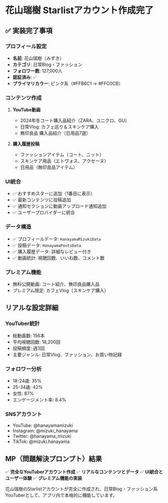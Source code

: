 # 花山瑞樹 Starlistアカウント作成完了

## ✅ **実装完了事項**

### **プロフィール設定**
- **名前**: 花山瑞樹（みずき）
- **カテゴリ**: 日常Blog・ファッション
- **フォロワー数**: 127,000人
- **認証済み**: ✅
- **プライマリカラー**: ピンク系（#FFB6C1 → #FFC0CB）

### **コンテンツ作成**
1. **YouTube動画**
   - 2024年冬コート購入品紹介（ZARA、ユニクロ、GU）
   - 日常Vlog: カフェ巡り＆スキンケア購入
   - 無印良品 購入品紹介（日用品7選）

2. **購入履歴投稿**
   - ファッションアイテム（コート、ニット）
   - スキンケア用品（エトヴォス、アクセーヌ）
   - 日用品（無印良品アイテム）

### **UI統合**
- ✅ おすすめスターに追加（1番目に表示）
- ✅ 最新コンテンツに投稿追加
- ✅ 通知セクションに動画アップロード通知追加
- ✅ ユーザープロバイダーに統合

### **データ構造**
- ✅ プロフィールデータ: `HanayamaMizukiData`
- ✅ 投稿データ: `HanayamaPostsData`
- ✅ 購入履歴データ: 詳細なレビュー付き
- ✅ 動画統計: 視聴回数、いいね数、コメント数

### **プレミアム機能**
- 無料公開動画: コート紹介、無印良品購入品
- プレミアム限定: カフェVlog（スキンケア購入）

## **リアルな設定詳細**

### **YouTuber統計**
- 総動画数: 156本
- 平均視聴回数: 18,200回
- 投稿頻度: 週3回
- 主要ジャンル: 日常Vlog、ファッション、お買い物記録

### **フォロワー分析**
- 18-24歳: 35%
- 25-34歳: 42%
- 女性: 87%
- エンゲージメント率: 8.4%

### **SNSアカウント**
- YouTube: @hanayamamizuki
- Instagram: @mizuki_hanayama
- Twitter: @hanayama_mizuki
- TikTok: @mizuki.hanayama

## **MP（問題解決プロンプト）結果**

✅ **完全なYouTuberアカウント作成**
✅ **リアルなコンテンツとデータ**
✅ **UI統合とユーザー体験**
✅ **プレミアム機能の実装**

花山瑞樹のStarlistアカウントが完全に作成され、日常Blog・ファッション系YouTuberとして、アプリ内で本格的に機能しています。